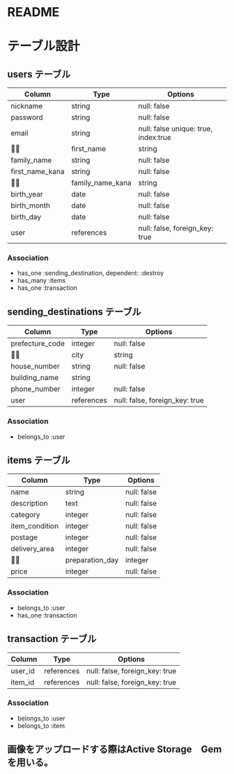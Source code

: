 # README

# テーブル設計
## users テーブル
| Column           | Type       | Options     |
| ---------------- | ------     | ----------- |
| nickname         | string     | null: false |
| password         | string     | null: false |
| email            | string     | null: false unique: true, index:true |
| first_name       | string     | null: false |
| family_name      | string     | null: false |
| first_name_kana  | string     | null: false |
| family_name_kana | string     | null: false |
| birth_year       | date       | null: false |
| birth_month      | date       | null: false |
| birth_day        | date       | null: false |
| user             | references | null: false, foreign_key: true |
### Association
- has_one :sending_destination, dependent: :destroy
- has_many :items
- has_one :transaction


## sending_destinations テーブル
| Column                       |  Type        |   Options   |
| ---------------------------- | -----------  | ----------- |
| prefecture_code              | integer      | null: false |
| city                         | string       | null: false |
| house_number                 | string       | null: false |  
| building_name                | string       |             |
| phone_number                 | integer      | null: false |
| user                         | references   | null: false, foreign_key: true | 
### Association
- belongs_to :user


## items テーブル
| Column          | Type       | Options     |
| ----------------| ---------- | ------------| 
| name            | string     | null: false |
| description     | text       | null: false |
| category        | integer    | null: false |
| item_condition  | integer    | null: false |
| postage         | integer    | null: false |
| delivery_area   | integer    | null: false |
| preparation_day | integer    | null: false |
| price           | integer    | null: false |
### Association
- belongs_to :user
- has_one :transaction


## transaction テーブル
| Column          | Type       | Options     |
| ----------------| ---------- | ------------| 
| user_id         | references | null: false, foreign_key: true |
| item_id         | references | null: false, foreign_key: true |
### Association
- belongs_to :user
- belongs_to :item

## 画像をアップロードする際はActive Storage　Gemを用いる。